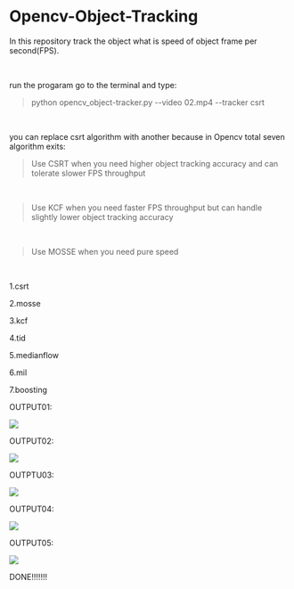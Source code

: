 # Opencv-Object-Tracking
In this repository track the object what is speed of object frame per second(FPS).

<br>

 run the progaram go to the terminal and type:
 <br>
 > python opencv_object-tracker.py  --video 02.mp4 --tracker csrt
 <br>
 
you can replace csrt algorithm with another because in Opencv total seven algorithm exits:
<br>

>Use CSRT when you need higher object tracking accuracy and can tolerate slower FPS throughput
<br>

>Use KCF when you need faster FPS throughput but can handle slightly lower object tracking accuracy
<br>

>Use MOSSE when you need pure speed
<br>


1.csrt
<br>

2.mosse
<br>

3.kcf
<br>

4.tid
<br>

5.medianflow
<br>

6.mil
<br>

7.boosting
<br>



 
 



OUTPUT01:

<image src ="output01.png">
  <br>
  
 OUTPUT02:

<image src ="output04.png"> 
  <br>
  
OUTPTU03:

<image src ="output05.png"> 
  <br>
  
 OUTPUT04:

<image src ="output06.png"> 
  <br>
  
  OUTPUT05:

<image src ="output07.png"> 
  
  

 DONE!!!!!!!
  
   
  
  
    
  
